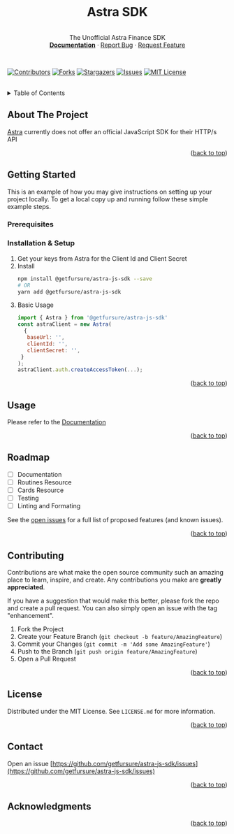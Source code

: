 <a name="readme-top"></a>

<div align="center" style="display: flex; justify-content: center; flex-direction: column;">
 <h1 style="text-align: center;">Astra SDK</h1>
 <p align="center" style="text-align: center;">
  The Unofficial Astra Finance SDK
     <br />
     <a href="https://github.com/getfursure/astra-js-sdk"><strong>Documentation</strong></a>
     ·
     <a href="https://github.com/getfursure/astra-js-sdk/issues">Report Bug</a>
     ·
     <a href="https://github.com/getfursure/astra-js-sdk/issues">Request Feature</a>
 </p>
</div>

<br />

<!-- PROJECT SHIELDS -->
<!--
*** I'm using markdown "reference style" links for readability.
*** Reference links are enclosed in brackets [ ] instead of parentheses ( ).
*** See the bottom of this document for the declaration of the reference variables
*** for contributors-url, forks-url, etc. This is an optional, concise syntax you may use.
*** https://www.markdownguide.org/basic-syntax/#reference-style-links
-->
[![Contributors][contributors-shield]][contributors-url]
[![Forks][forks-shield]][forks-url]
[![Stargazers][stars-shield]][stars-url]
[![Issues][issues-shield]][issues-url]
[![MIT License][license-shield]][license-url]

<br />

<!-- TABLE OF CONTENTS -->
<details>
  <summary>Table of Contents</summary>
  <ol>
    <li>
      <a href="#about-the-project">About The Project</a>
    </li>
    <li>
      <a href="#getting-started">Getting Started</a>
      <ul>
        <li><a href="#installation">Installation</a></li>
      </ul>
    </li>
    <li><a href="#usage">Usage</a></li>
    <li><a href="#roadmap">Roadmap</a></li>
    <li><a href="#contributing">Contributing</a></li>
    <li><a href="#license">License</a></li>
    <li><a href="#contact">Contact</a></li>
    <li><a href="#acknowledgments">Acknowledgments</a></li>
  </ol>
</details>



<!-- ABOUT THE PROJECT -->
## About The Project

[Astra](https://astra.finance) currently does not offer an official JavaScript SDK for their HTTP/s API

<p align="center" style="text-align: right;">(<a href="#readme-top">back to top</a>)</p>



<!-- GETTING STARTED -->
## Getting Started

This is an example of how you may give instructions on setting up your project locally.
To get a local copy up and running follow these simple example steps.

### Prerequisites



### Installation & Setup

1. Get your keys from Astra for the Client Id and Client Secret 
2. Install
   ```sh
   npm install @getfursure/astra-js-sdk --save
   # OR
   yarn add @getfursure/astra-js-sdk
   ```
3. Basic Usage
   ```js
   import { Astra } from '@getfursure/astra-js-sdk'
   const astraClient = new Astra(
     {
      baseUrl: '',
      clientId: '',
      clientSecret: '',
    }
   );
   astraClient.auth.createAccessToken(...);
   ```

<p align="center" style="text-align: right;">(<a href="#readme-top">back to top</a>)</p>



<!-- USAGE EXAMPLES -->
## Usage

Please refer to the [Documentation](https://example.com)

<p align="center" style="text-align: right;">(<a href="#readme-top">back to top</a>)</p>



<!-- ROADMAP -->
## Roadmap

- [ ] Documentation
- [ ] Routines Resource
- [ ] Cards Resource
- [ ] Testing
- [ ] Linting and Formating

See the [open issues](https://github.com/getfursure/astra-js-sdk/issues) for a full list of proposed features (and known issues).

<p align="center" style="text-align: right;">(<a href="#readme-top">back to top</a>)</p>



<!-- CONTRIBUTING -->
## Contributing

Contributions are what make the open source community such an amazing place to learn, inspire, and create. Any contributions you make are **greatly appreciated**.

If you have a suggestion that would make this better, please fork the repo and create a pull request. You can also simply open an issue with the tag "enhancement".

1. Fork the Project
2. Create your Feature Branch (`git checkout -b feature/AmazingFeature`)
3. Commit your Changes (`git commit -m 'Add some AmazingFeature'`)
4. Push to the Branch (`git push origin feature/AmazingFeature`)
5. Open a Pull Request

<p align="center" style="text-align: right;">(<a href="#readme-top">back to top</a>)</p>



<!-- LICENSE -->
## License

Distributed under the MIT License. See `LICENSE.md` for more information.

<p align="center" style="text-align: right;">(<a href="#readme-top">back to top</a>)</p>



<!-- CONTACT -->
## Contact
Open an issue [https://github.com/getfursure/astra-js-sdk/issues](https://github.com/getfursure/astra-js-sdk/issues)

<p align="center" style="text-align: right;">(<a href="#readme-top">back to top</a>)</p>



<!-- ACKNOWLEDGMENTS -->
## Acknowledgments


<p align="center" style="text-align: right;">(<a href="#readme-top">back to top</a>)</p>



<!-- MARKDOWN LINKS & IMAGES -->
<!-- https://www.markdownguide.org/basic-syntax/#reference-style-links -->
[contributors-shield]: https://img.shields.io/github/contributors/getfursure/astra-js-sdk.svg?style=for-the-badge
[contributors-url]: https://github.com/getfursure/astra-js-sdk/graphs/contributors
[forks-shield]: https://img.shields.io/github/forks/getfursure/astra-js-sdk.svg?style=for-the-badge
[forks-url]: https://github.com/getfursure/astra-js-sdk/network/members
[stars-shield]: https://img.shields.io/github/stars/getfursure/astra-js-sdk.svg?style=for-the-badge
[stars-url]: https://github.com/getfursure/astra-js-sdk/stargazers
[issues-shield]: https://img.shields.io/github/issues/getfursure/astra-js-sdk.svg?style=for-the-badge
[issues-url]: https://github.com/getfursure/astra-js-sdk/issues
[license-shield]: https://img.shields.io/github/license/getfursure/astra-js-sdk.svg?style=for-the-badge
[license-url]: https://github.com/getfursure/astra-js-sdk/blob/master/LICENSE.txt
[product-screenshot]: images/screenshot.png
